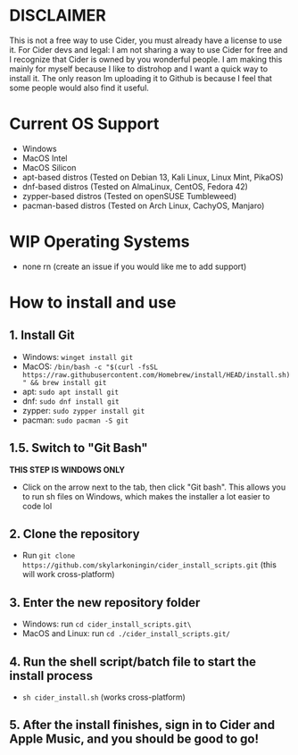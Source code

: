 # DISCLAIMER
This is not a free way to use Cider, you must already have a license to use it.
For Cider devs and legal: I am not sharing a way to use Cider for free and I recognize that Cider is owned by you wonderful people. I am making this mainly for myself because I like to distrohop and I want a quick way to install it. The only reason Im uploading it to Github is because I feel that some people would also find it useful.

# Current OS Support
- Windows
- MacOS Intel
- MacOS Silicon
- apt-based distros (Tested on Debian 13, Kali Linux, Linux Mint, PikaOS)
- dnf-based distros (Tested on AlmaLinux, CentOS, Fedora 42)
- zypper-based distros (Tested on openSUSE Tumbleweed)
- pacman-based distros (Tested on Arch Linux, CachyOS, Manjaro)

# WIP Operating Systems
- none rn (create an issue if you would like me to add support)

# How to install and use
## 1. Install Git
- Windows: `winget install git`
- MacOS: ``/bin/bash -c "$(curl -fsSL https://raw.githubusercontent.com/Homebrew/install/HEAD/install.sh)" && brew install git``
- apt: `sudo apt install git`
- dnf: `sudo dnf install git`
- zypper: `sudo zypper install git`
- pacman: `sudo pacman -S git`

## 1.5. Switch to "Git Bash"
**THIS STEP IS WINDOWS ONLY**
- Click on the arrow next to the tab, then click "Git bash". This allows you to run sh files on Windows, which makes the installer a lot easier to code lol

## 2. Clone the repository
- Run `git clone https://github.com/skylarkoningin/cider_install_scripts.git` (this will work cross-platform)

## 3. Enter the new repository folder
- Windows: run `cd cider_install_scripts.git\`
- MacOS and Linux: run `cd ./cider_install_scripts.git/`

## 4. Run the shell script/batch file to start the install process
- `sh cider_install.sh` (works cross-platform)

## 5. After the install finishes, sign in to Cider and Apple Music, and you should be good to go!
